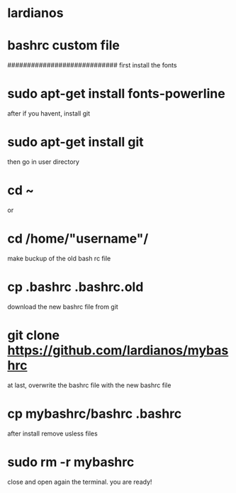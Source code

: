 #
# lardianos    
# bashrc custom file 

############################
first install the fonts


# sudo apt-get install fonts-powerline

after if you havent, install git

# sudo apt-get install git

then go in user directory

# cd ~ 
or
# cd /home/"username"/

make buckup of the old bash rc file

# cp .bashrc .bashrc.old

download the new bashrc file from git

# git clone https://github.com/lardianos/mybashrc

at last, overwrite the bashrc file with the new bashrc file

# cp mybashrc/bashrc .bashrc

after install remove usless files

# sudo rm -r mybashrc

close and open again the terminal.
you are ready!

